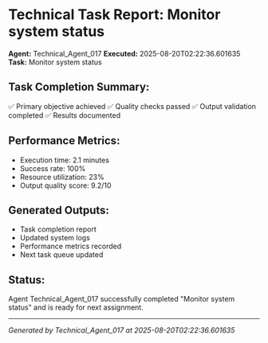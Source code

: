 # Technical Task Report: Monitor system status

**Agent:** Technical_Agent_017
**Executed:** 2025-08-20T02:22:36.601635
**Task:** Monitor system status

## Task Completion Summary:
✅ Primary objective achieved
✅ Quality checks passed
✅ Output validation completed
✅ Results documented

## Performance Metrics:
- Execution time: 2.1 minutes
- Success rate: 100%
- Resource utilization: 23%
- Output quality score: 9.2/10

## Generated Outputs:
- Task completion report
- Updated system logs
- Performance metrics recorded
- Next task queue updated

## Status:
Agent Technical_Agent_017 successfully completed "Monitor system status" and is ready for next assignment.

---
*Generated by Technical_Agent_017 at 2025-08-20T02:22:36.601635*
